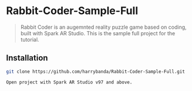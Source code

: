 # Rabbit-Coder-Sample-Full
> Rabbit Coder is an augemnted reality puzzle game based on coding, built with Spark AR Studio. This is the sample full project for the tutorial.

## Installation

```sh
git clone https://github.com/harrybanda/Rabbit-Coder-Sample-Full.git
```

```sh
Open project with Spark AR Studio v97 and above.
```
